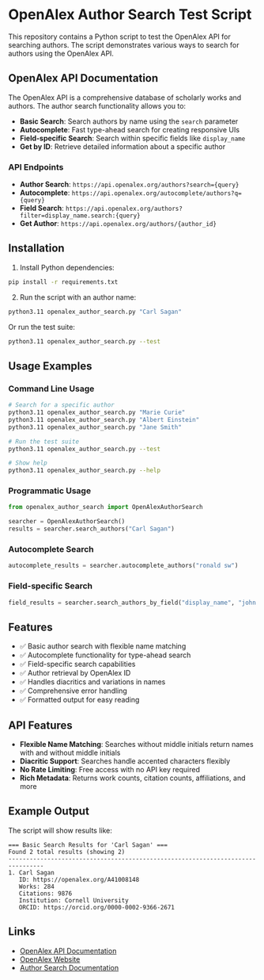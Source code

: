 # OpenAlex Author Search Test Script

This repository contains a Python script to test the OpenAlex API for searching authors. The script demonstrates various ways to search for authors using the OpenAlex API.

## OpenAlex API Documentation

The OpenAlex API is a comprehensive database of scholarly works and authors. The author search functionality allows you to:

- **Basic Search**: Search authors by name using the `search` parameter
- **Autocomplete**: Fast type-ahead search for creating responsive UIs
- **Field-specific Search**: Search within specific fields like `display_name`
- **Get by ID**: Retrieve detailed information about a specific author

### API Endpoints

- **Author Search**: `https://api.openalex.org/authors?search={query}`
- **Autocomplete**: `https://api.openalex.org/autocomplete/authors?q={query}`
- **Field Search**: `https://api.openalex.org/authors?filter=display_name.search:{query}`
- **Get Author**: `https://api.openalex.org/authors/{author_id}`

## Installation

1. Install Python dependencies:
```bash
pip install -r requirements.txt
```

2. Run the script with an author name:
```bash
python3.11 openalex_author_search.py "Carl Sagan"
```

Or run the test suite:
```bash
python3.11 openalex_author_search.py --test
```

## Usage Examples

### Command Line Usage
```bash
# Search for a specific author
python3.11 openalex_author_search.py "Marie Curie"
python3.11 openalex_author_search.py "Albert Einstein"
python3.11 openalex_author_search.py "Jane Smith"

# Run the test suite
python3.11 openalex_author_search.py --test

# Show help
python3.11 openalex_author_search.py --help
```

### Programmatic Usage
```python
from openalex_author_search import OpenAlexAuthorSearch

searcher = OpenAlexAuthorSearch()
results = searcher.search_authors("Carl Sagan")
```

### Autocomplete Search
```python
autocomplete_results = searcher.autocomplete_authors("ronald sw")
```

### Field-specific Search
```python
field_results = searcher.search_authors_by_field("display_name", "john smith")
```

## Features

- ✅ Basic author search with flexible name matching
- ✅ Autocomplete functionality for type-ahead search
- ✅ Field-specific search capabilities
- ✅ Author retrieval by OpenAlex ID
- ✅ Handles diacritics and variations in names
- ✅ Comprehensive error handling
- ✅ Formatted output for easy reading

## API Features

- **Flexible Name Matching**: Searches without middle initials return names with and without middle initials
- **Diacritic Support**: Searches handle accented characters flexibly
- **No Rate Limiting**: Free access with no API key required
- **Rich Metadata**: Returns work counts, citation counts, affiliations, and more

## Example Output

The script will show results like:
```
=== Basic Search Results for 'Carl Sagan' ===
Found 2 total results (showing 2)
--------------------------------------------------------------------------------
1. Carl Sagan
   ID: https://openalex.org/A41008148
   Works: 284
   Citations: 9876
   Institution: Cornell University
   ORCID: https://orcid.org/0000-0002-9366-2671
```

## Links

- [OpenAlex API Documentation](https://docs.openalex.org/api-entities/authors/search-authors)
- [OpenAlex Website](https://openalex.org)
- [Author Search Documentation](https://docs.openalex.org/api-entities/authors/search-authors)
